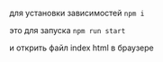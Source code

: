 для установки зависимостей
`` npm i ``

это для запуска 
`` npm run start ``


и открить файл index html в браузере 
